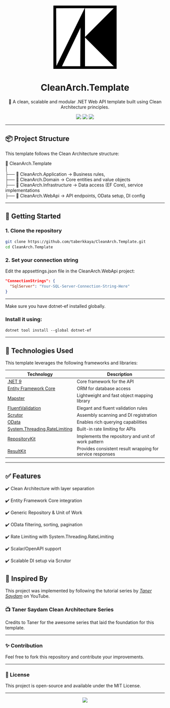 <p align="center">
  <img src="assets/logo.jpg" alt="CleanArch.Template Logo" width="200"/>
</p>

<h1 align="center">CleanArch.Template</h1>

<p align="center">
  🧱 A clean, scalable and modular .NET Web API template built using Clean Architecture principles.
</p>

<p align="center">
  <img src="https://img.shields.io/badge/.NET-9.0-blue?logo=dotnet" />
  <img src="https://img.shields.io/badge/EF--Core-9.0-green?logo=entity-framework" />
  <img src="https://img.shields.io/badge/Architecture-CleanArch-%23734F96" />
</p>

---

## 📦 Project Structure

This template follows the Clean Architecture structure:

📁 CleanArch.Template <br>
│<br>
├── 📁 CleanArch.Application → Business rules,<br>
├── 📁 CleanArch.Domain → Core entities and value objects<br>
├── 📁 CleanArch.Infrastructure → Data access (EF Core), service implementations<br>
├── 📁 CleanArch.WebApi → API endpoints, OData setup, DI config<br>

---

## 🚀 Getting Started

### 1. Clone the repository

```bash
git clone https://github.com/taberkkaya/CleanArch.Template.git
cd CleanArch.Template
```

### 2. Set your connection string

Edit the appsettings.json file in the CleanArch.WebApi project:

```json
"ConnectionStrings": {
  "SqlServer": "Your-SQL-Server-Connection-String-Here"
}
```

---

Make sure you have dotnet-ef installed globally.<br>

### Install it using:

```
dotnet tool install --global dotnet-ef
```

---

## 🧰 Technologies Used

This template leverages the following frameworks and libraries:

| Technology                                                                                                  | Description                                               |
| ----------------------------------------------------------------------------------------------------------- | --------------------------------------------------------- |
| [.NET 9](https://dotnet.microsoft.com/)                                                                     | Core framework for the API                                |
| [Entity Framework Core](https://learn.microsoft.com/en-us/ef/core/)                                         | ORM for database access                                   |
| [Mapster](https://github.com/MapsterMapper/Mapster)                                                         | Lightweight and fast object mapping library               |
| [FluentValidation](https://docs.fluentvalidation.net/)                                                      | Elegant and fluent validation rules                       |
| [Scrutor](https://github.com/khellang/Scrutor)                                                              | Assembly scanning and DI registration                     |
| [OData](https://learn.microsoft.com/en-us/odata/)                                                           | Enables rich querying capabilities                        |
| [System.Threading.RateLimiting](https://learn.microsoft.com/en-us/dotnet/api/system.threading.ratelimiting) | Built-in rate limiting for APIs                           |
| [RepositoryKit](https://github.com/taberkkaya/RepositoryKit)                                                | Implements the repository and unit of work pattern        |
| [ResultKit](https://github.com/taberkkaya/ResultKit)                                                        | Provides consistent result wrapping for service responses |

---

## ✅ Features

✔️ Clean Architecture with layer separation

✔️ Entity Framework Core integration

✔️ Generic Repository & Unit of Work

✔️ OData filtering, sorting, pagination

✔️ Rate Limiting with System.Threading.RateLimiting

✔️ Scalar/OpenAPI support

✔️ Scalable DI setup via Scrutor

## 🧠 Inspired By

This project was implemented by following the tutorial series by _[Taner Saydam](https://www.youtube.com/watch?v=byiN2UZXXJQ&t=6247s)_ on YouTube.

### 📺 Taner Saydam Clean Architecture Series

Credits to Taner for the awesome series that laid the foundation for this template.

---

### ✨ Contribution

Feel free to fork this repository and contribute your improvements.

---

### 🪪 License

This project is open-source and available under the MIT License.

---

<p align="center"> <img src="https://skillicons.dev/icons?i=dotnet,github,visualstudio" /> </p>

